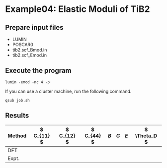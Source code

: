 # Example04: Elastic Moduli of TiB2

## Prepare input files
- LUMIN
- POSCAR0
- tib2.scf_Bmod.in
- tib2.scf_Emod.in

## Execute the program
```shell-session
lumin -emod -nc 4 -p
```
If you can use a cluster machine, run the following command.
```shell-session
qsub job.sh
```

## Results

| Method | $ C_{11} $  | $ C_{12} $ | $ C_{44} $ |  $B$  |  $G$  |  $E$   | $ \Theta_D $ |
| ----   | ----        | ----       | ----       | ----  | ----  | ----   | ----         |
| DFT    |  |  |  |  |  |  |     |
| Expt.  |  |  |  |  |  |  |     |